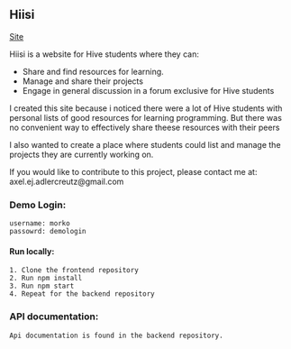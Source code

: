 <h2>Hiisi</h2>

<a href="https://hiisi.app">Site</a>

<p>
    Hiisi is a website for Hive students where they can:
</p>
<ul>
    <li>Share and find resources for learning.</li>
    <li>Manage and share their projects</li>
    <li>Engage in general discussion in a forum exclusive for Hive students</li>
</ul>


<p>
    I created this site because i noticed there were a lot of Hive students with personal lists of good
    resources for learning programming. But there was no convenient way to effectively share theese resources with their peers
</p>

<p>
    I also wanted to create a place where students could list and manage the projects they are currently working on.
</p>
<p>
    If you would like to contribute to this project, please contact me at: axel.ej.adlercreutz@gmail.com
</p>

<h3>Demo Login:</h2>

    username: morko
    passowrd: demologin


<h4>Run locally:</h4>

    1. Clone the frontend repository
    2. Run npm install
    3. Run npm start
    4. Repeat for the backend repository


<h3>API documentation:</h3>

    Api documentation is found in the backend repository.

    
